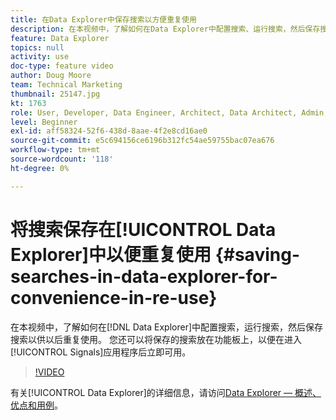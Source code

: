 ```yaml
---
title: 在Data Explorer中保存搜索以方便重复使用
description: 在本视频中，了解如何在Data Explorer中配置搜索、运行搜索，然后保存搜索以供稍后重复使用。 您还可以将保存的搜索放在功能板上，以便在进入Signals应用程序时立即可用。
feature: Data Explorer
topics: null
activity: use
doc-type: feature video
author: Doug Moore
team: Technical Marketing
thumbnail: 25147.jpg
kt: 1763
role: User, Developer, Data Engineer, Architect, Data Architect, Admin, Leader
level: Beginner
exl-id: aff58324-52f6-438d-8aae-4f2e8cd16ae0
source-git-commit: e5c694156ce6196b312fc54ae59755bac07ea676
workflow-type: tm+mt
source-wordcount: '118'
ht-degree: 0%

---
```


# 将搜索保存在[!UICONTROL Data Explorer]中以便重复使用 {#saving-searches-in-data-explorer-for-convenience-in-re-use}

在本视频中，了解如何在[!DNL Data Explorer]中配置搜索，运行搜索，然后保存搜索以供以后重复使用。 您还可以将保存的搜索放在功能板上，以便在进入[!UICONTROL Signals]应用程序后立即可用。

>[!VIDEO](https://video.tv.adobe.com/v/25147/?quality=12)

有关[!UICONTROL Data Explorer]的详细信息，请访问[Data Explorer — 概述、优点和用例](https://experiencecloud.adobe.com/resources/help/zh_CN/aam/data-explorer.html)。
